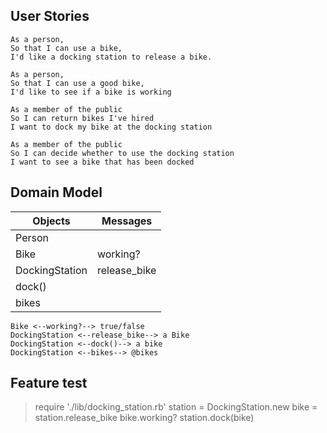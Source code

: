 ## User Stories

```
As a person,
So that I can use a bike,
I'd like a docking station to release a bike.
```

```
As a person,
So that I can use a good bike,
I'd like to see if a bike is working
```

```
As a member of the public
So I can return bikes I've hired
I want to dock my bike at the docking station
```

```
As a member of the public
So I can decide whether to use the docking station
I want to see a bike that has been docked
```

## Domain Model

Objects | Messages
--------|---------
Person |
Bike | working?
DockingStation | release_bike
 | dock()
 | bikes

```
Bike <--working?--> true/false
DockingStation <--release_bike--> a Bike
DockingStation <--dock()--> a bike
DockingStation <--bikes--> @bikes
```
## Feature test
> require './lib/docking_station.rb'
> station = DockingStation.new
> bike = station.release_bike
> bike.working?
> station.dock(bike)
